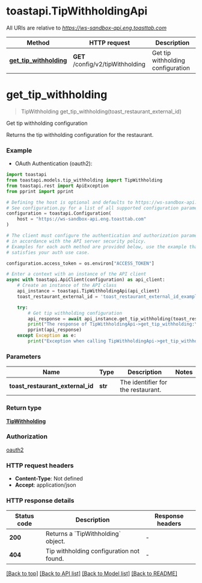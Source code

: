 # toastapi.TipWithholdingApi

All URIs are relative to *https://ws-sandbox-api.eng.toasttab.com*

Method | HTTP request | Description
------------- | ------------- | -------------
[**get_tip_withholding**](TipWithholdingApi.md#get_tip_withholding) | **GET** /config/v2/tipWithholding | Get tip withholding configuration


# **get_tip_withholding**
> TipWithholding get_tip_withholding(toast_restaurant_external_id)

Get tip withholding configuration

Returns the tip withholding configuration for the restaurant.

### Example

* OAuth Authentication (oauth2):

```python
import toastapi
from toastapi.models.tip_withholding import TipWithholding
from toastapi.rest import ApiException
from pprint import pprint

# Defining the host is optional and defaults to https://ws-sandbox-api.eng.toasttab.com
# See configuration.py for a list of all supported configuration parameters.
configuration = toastapi.Configuration(
    host = "https://ws-sandbox-api.eng.toasttab.com"
)

# The client must configure the authentication and authorization parameters
# in accordance with the API server security policy.
# Examples for each auth method are provided below, use the example that
# satisfies your auth use case.

configuration.access_token = os.environ["ACCESS_TOKEN"]

# Enter a context with an instance of the API client
async with toastapi.ApiClient(configuration) as api_client:
    # Create an instance of the API class
    api_instance = toastapi.TipWithholdingApi(api_client)
    toast_restaurant_external_id = 'toast_restaurant_external_id_example' # str | The identifier for the restaurant.

    try:
        # Get tip withholding configuration
        api_response = await api_instance.get_tip_withholding(toast_restaurant_external_id)
        print("The response of TipWithholdingApi->get_tip_withholding:\n")
        pprint(api_response)
    except Exception as e:
        print("Exception when calling TipWithholdingApi->get_tip_withholding: %s\n" % e)
```



### Parameters


Name | Type | Description  | Notes
------------- | ------------- | ------------- | -------------
 **toast_restaurant_external_id** | **str**| The identifier for the restaurant. | 

### Return type

[**TipWithholding**](TipWithholding.md)

### Authorization

[oauth2](../README.md#oauth2)

### HTTP request headers

 - **Content-Type**: Not defined
 - **Accept**: application/json

### HTTP response details

| Status code | Description | Response headers |
|-------------|-------------|------------------|
**200** | Returns a &#x60;TipWithholding&#x60; object. |  -  |
**404** | Tip withholding configuration not found. |  -  |

[[Back to top]](#) [[Back to API list]](../README.md#documentation-for-api-endpoints) [[Back to Model list]](../README.md#documentation-for-models) [[Back to README]](../README.md)

